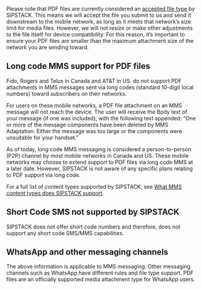 Please note that PDF files are currently considered an [accepted file type](http://www.sipstack.com/resources/knowledge-base/text-messaging/supported-mms-content-types) by SIPSTACK. This means we will accept the file you submit to us and send it downstream to the mobile network, as long as it meets that network’s size limit for media files. However, we will not resize or make other adjustments to the file itself for device compatibility. For this reason, it’s important to ensure your PDF files are smaller than the maximum attachment size of the network you are sending toward. 

## Long code MMS support for PDF files 
Fido, Rogers and Telus in Canada and AT&T in US. do not support PDF attachments in MMS messages sent via long codes (standard 10-digit local numbers) toward subscribers on their networks.

For users on these mobile networks, a PDF file attachment on an MMS message will not reach the device. The user will receive the Body text of your message (if one was included), with the following text appended: “One or more of the message components have been deleted by MMS Adaptation. Either the message was too large or the components were unsuitable for your handset.”

As of today, long code MMS messaging is considered a person-to-person (P2P) channel by most mobile networks in Canada and US. These mobile networks may choose to extend support to PDF files via long code MMS at a later date. However, SIPSTACK is not aware of any specific plans relating to PDF support via long code.

For a full list of content types supported by SIPSTACK, see [What MMS content types does SIPSTACK support](http://www.sipstack.com/resources/knowledge-base/text-messaging/supported-mms-content-types).

## Short Code SMS not supported by SIPSTACK
SIPSTACK does not offer short code numbers and therefore, does not support any short code SMS/MMS capabilities. 

## WhatsApp and other messaging channels
The above information is applicable to MMS messaging. Other messaging channels such as WhatsApp have different rules and file type support. PDF files are an officially supported media attachment type for WhatsApp users.
